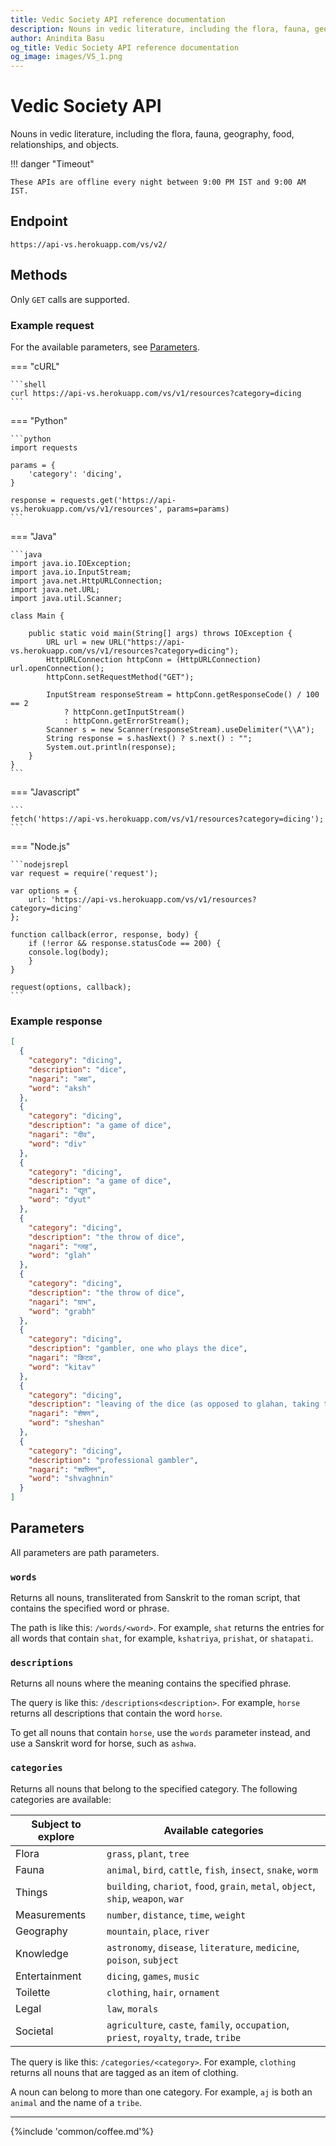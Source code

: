 ```yaml
---
title: Vedic Society API reference documentation
description: Nouns in vedic literature, including the flora, fauna, geography, food, relationships, and objects.
author: Anindita Basu
og_title: Vedic Society API reference documentation
og_image: images/VS_1.png
---
```


# Vedic Society API

Nouns in vedic literature, including the flora, fauna, geography, food, relationships, and objects.

!!! danger "Timeout"

    These APIs are offline every night between 9:00 PM IST and 9:00 AM IST.

## Endpoint

`https://api-vs.herokuapp.com/vs/v2/`

## Methods

Only `GET` calls are supported.

### Example request

For the available parameters, see [Parameters](#parameters).
<!--Examples generated through https://curlconverter.com/-->

=== "cURL"

    ```shell
	curl https://api-vs.herokuapp.com/vs/v1/resources?category=dicing
	```

=== "Python"

    ```python
	import requests

	params = {
    	'category': 'dicing',
	}
	
	response = requests.get('https://api-vs.herokuapp.com/vs/v1/resources', params=params)
	```

=== "Java"

    ```java
	import java.io.IOException;
	import java.io.InputStream;
	import java.net.HttpURLConnection;
	import java.net.URL;
	import java.util.Scanner;

	class Main {

		public static void main(String[] args) throws IOException {
			URL url = new URL("https://api-vs.herokuapp.com/vs/v1/resources?category=dicing");
			HttpURLConnection httpConn = (HttpURLConnection) url.openConnection();
			httpConn.setRequestMethod("GET");

			InputStream responseStream = httpConn.getResponseCode() / 100 == 2
				? httpConn.getInputStream()
				: httpConn.getErrorStream();
			Scanner s = new Scanner(responseStream).useDelimiter("\\A");
			String response = s.hasNext() ? s.next() : "";
			System.out.println(response);
		}
	}
    ```

=== "Javascript"

    ```
	fetch('https://api-vs.herokuapp.com/vs/v1/resources?category=dicing');
	```

=== "Node.js"

    ```nodejsrepl
	var request = require('request');

	var options = {
    	url: 'https://api-vs.herokuapp.com/vs/v1/resources?category=dicing'
	};

	function callback(error, response, body) {
    	if (!error && response.statusCode == 200) {
        console.log(body);
    	}
	}

	request(options, callback);
	```

### Example response

```json
[
  {
    "category": "dicing",
    "description": "dice",
    "nagari": "अक्ष",
    "word": "aksh"
  },
  {
    "category": "dicing",
    "description": "a game of dice",
    "nagari": "दीव",
    "word": "div"
  },
  {
    "category": "dicing",
    "description": "a game of dice",
    "nagari": "द्यूत",
    "word": "dyut"
  },
  {
    "category": "dicing",
    "description": "the throw of dice",
    "nagari": "ग्लह",
    "word": "glah"
  },
  {
    "category": "dicing",
    "description": "the throw of dice",
    "nagari": "ग्राभ",
    "word": "grabh"
  },
  {
    "category": "dicing",
    "description": "gambler, one who plays the dice",
    "nagari": "किटव",
    "word": "kitav"
  },
  {
    "category": "dicing",
    "description": "leaving of the dice (as opposed to glahan, taking them up for the throw)",
    "nagari": "शेषण",
    "word": "sheshan"
  },
  {
    "category": "dicing",
    "description": "professional gambler",
    "nagari": "श्वघ्निन",
    "word": "shvaghnin"
  }
]
```

## Parameters

All parameters are path parameters.

### `words`

Returns all nouns, transliterated from Sanskrit to the roman script, that contains the specified word or phrase.
      
The path is like this: `/words/<word>`. For example, `shat` returns the entries for all words that contain `shat`, for example, `kshatriya`, `prishat`, or `shatapati`.

### `descriptions`

Returns all nouns where the meaning contains the specified phrase.

The query is like this: `/descriptions<description>`. For example, `horse` returns all descriptions that contain the word `horse`.

To get all nouns that contain `horse`, use the `words` parameter instead, and use a Sanskrit word for horse, such as `ashwa`.

### `categories`

Returns all nouns that belong to the specified category. The following categories are available:

|  Subject to explore | Available categories |
| --- | --- |
| Flora | `grass`, `plant`, `tree` | 
| Fauna | `animal`, `bird`, `cattle`, `fish`, `insect`, `snake`, `worm` | 
| Things | `building`, `chariot`, `food`, `grain`, `metal`, `object`, `ship`, `weapon`, `war` | 
| Measurements | `number`, `distance`, `time`, `weight` | 
| Geography | `mountain`, `place`, `river` | 
| Knowledge | `astronomy`, `disease`, `literature`, `medicine`, `poison`, `subject` | 
| Entertainment | `dicing`, `games`, `music` | 
| Toilette | `clothing`, `hair`, `ornament` | 
| Legal | `law`, `morals` | 
| Societal | `agriculture`, `caste`, `family`, `occupation`, `priest`, `royalty`, `trade`, `tribe` | 

The query is like this: `/categories/<category>`. For example, `clothing` returns all nouns that are tagged as an item of clothing.

A noun can belong to more than one category. For example, `aj` is both an `animal` and the name of a `tribe`.

<hr/>

{%include 'common/coffee.md'%}

